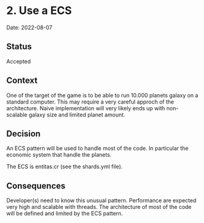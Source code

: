 # 2. Use a ECS

Date: 2022-08-07

## Status

Accepted

## Context

One of the target of the game is to be able to run 10.000 planets galaxy on a standard computer. This may require a very careful approch of the architecture. Naive implementation will very likely ends up with non-scalable galaxy size and limited planet amount.

## Decision

An ECS pattern will be used to handle most of the code. In particular the economic system that handle the planets.

The ECS is entitas.cr (see the shards.yml file).

## Consequences

Developer(s) need to know this unusual pattern.
Performance are expected very high and scalable with threads.
The architecture of most of the code will be defined and limited by the ECS pattern.
